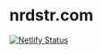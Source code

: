 # nrdstr.com
[![Netlify Status](https://api.netlify.com/api/v1/badges/1e7d6302-d829-4eee-98d7-5d3af68fe42e/deploy-status)](https://app.netlify.com/sites/upbeat-cray-570eea/deploys)